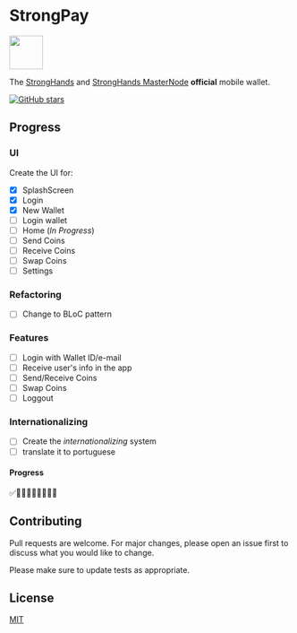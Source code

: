 # StrongPay

<img src="https://github.com/lapadev/strongpay/blob/master/images/ic_stronghands_small.png?raw=true" width="60">

The [StrongHands](https://www.stronghands.info/) and [StrongHands MasterNode](https://www.stronghands.info/masternodes/) **official** mobile wallet.

[![GitHub stars](https://img.shields.io/github/stars/lapadev/strongpay?style=social)](https://github.com/lapadev/strongpay)

## Progress

### UI

Create the UI for:
- [x] SplashScreen
- [x] Login
- [x] New Wallet
- [ ] Login wallet
- [ ] Home (_In Progress_)
- [ ] Send Coins
- [ ] Receive Coins
- [ ] Swap Coins
- [ ] Settings

### Refactoring

- [ ] Change to BLoC pattern

### Features

- [ ] Login with Wallet ID/e-mail
- [ ] Receive user's info in the app
- [ ] Send/Receive Coins
- [ ] Swap Coins
- [ ] Loggout

### Internationalizing

- [ ] Create the _internationalizing_ system
- [ ] translate it to portuguese

#### Progress
 ✅🔲🔲🔲🔲🔲🔲🔲🔲


## Contributing
Pull requests are welcome. For major changes, please open an issue first to discuss what you would like to change.

Please make sure to update tests as appropriate.

## License
[MIT](https://choosealicense.com/licenses/mit/)